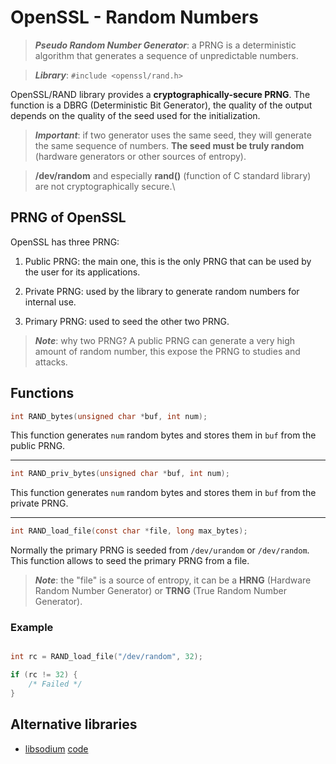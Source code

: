 # OpenSSL - Random Numbers

> ***Pseudo Random Number Generator***: a PRNG is a deterministic algorithm that generates a sequence of unpredictable numbers.

> ***Library***: `#include <openssl/rand.h>`

OpenSSL/RAND library provides a **cryptographically-secure PRNG**. The function is a DBRG (Deterministic Bit Generator), the quality of the output depends on the quality of the seed used for the initialization.

> ***Important***: if two generator uses the same seed, they will generate the same sequence of numbers. **The seed must be truly random** (hardware generators or other sources of entropy).

> **/dev/random** and especially **rand()** (function of C standard library) are not cryptographically secure.\

## PRNG of OpenSSL

OpenSSL has three PRNG:

1. Public PRNG: the main one, this is the only PRNG that can be used by the user for its applications.

2. Private PRNG: used by the library to generate random numbers for internal use.

3. Primary PRNG: used to seed the other two PRNG. 

> ***Note***: why two PRNG? A public PRNG can generate a very high amount of random number, this expose the PRNG to studies and attacks.

## Functions

```c
int RAND_bytes(unsigned char *buf, int num);
```

This function generates `num` random bytes and stores them in `buf` from the public PRNG.

---

```c
int RAND_priv_bytes(unsigned char *buf, int num);
```

This function generates `num` random bytes and stores them in `buf` from the private PRNG.

---

```c
int RAND_load_file(const char *file, long max_bytes);
```

Normally the primary PRNG is seeded from `/dev/urandom` or `/dev/random`. This function allows to seed the primary PRNG from a file.

> ***Note***: the "file" is a source of entropy, it can be a **HRNG** (Hardware Random Number Generator) or **TRNG** (True Random Number Generator).

### Example

```c

int rc = RAND_load_file("/dev/random", 32);

if (rc != 32) {
    /* Failed */
}
```

## Alternative libraries

- [libsodium](https://libsodium.gitbook.io/doc/) [code](https://github.com/jedisct1/libsodium/blob/master/src/libsodium/randombytes/sysrandom/randombytes_sysrandom.c)
